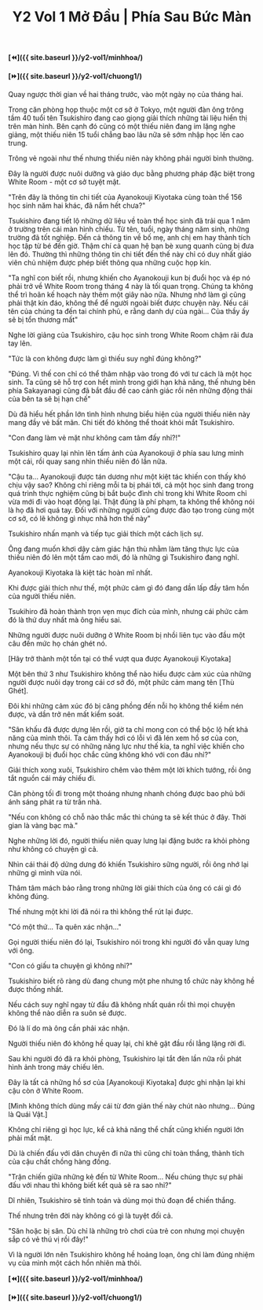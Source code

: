﻿---
layout: post
title: Y2 Vol 1 Mở Đầu | Phía Sau Bức Màn
permalink: /y2-vol1/modau/
---

**[⏪]({{ site.baseurl }}/y2-vol1/minhhoa/)**

**[⏩]({{ site.baseurl }}/y2-vol1/chuong1/)**

Quay ngược thời gian về hai tháng trước, vào một ngày nọ của tháng hai.

Trong căn phòng họp thuộc một cơ sở ở Tokyo, một người đàn ông trông tầm 40 tuổi tên Tsukishiro đang cao giọng giải thích những tài liệu hiển thị trên màn hình. Bên cạnh đó cũng có một thiếu niên đang im lặng nghe giảng, một thiếu niên 15 tuổi chẳng bao lâu nữa sẽ sớm nhập học lên cao trung.

Trông vẻ ngoài như thế nhưng thiếu niên này không phải người bình thường.

Đây là người được nuôi dưỡng và giáo dục bằng phương pháp đặc biệt trong White Room - một cơ sở tuyệt mật.

"Trên đây là thông tin chi tiết của Ayanokouji Kiyotaka cùng toàn thể 156 học sinh năm hai khác, đã nắm hết chưa?"

Tsukishiro đang tiết lộ những dữ liệu về toàn thể học sinh đã trải qua 1 năm ở trường trên cái màn hình chiếu. Từ tên, tuổi, ngày tháng năm sinh, những trường đã tốt nghiệp. Đến cả thông tin về bố mẹ, anh chị em hay thành tích học tập từ bé đến giờ. Thậm chí cả quan hệ bạn bè xung quanh cũng bị đưa lên đó. Thường thì những thông tin chi tiết đến thế này chỉ có duy nhất giáo viên chủ nhiệm được phép biết thông qua những cuộc họp kín.

"Ta nghĩ con biết rồi, nhưng khiến cho Ayanokouji kun bị đuổi học và ép nó phải trở về White Room trong tháng 4 này là tối quan trọng. Chúng ta không thể trì hoãn kế hoạch này thêm một giây nào nữa. Nhưng nhớ làm gì cũng phải thật kín đáo, không thể để người ngoài biết được chuyện này. Nếu cái tên của chúng ta đến tai chính phủ, e rằng danh dự của ngài\... Của thầy ấy sẽ bị tổn thương mất"

Nghe lời giảng của Tsukishiro, cậu học sinh trong White Room chậm rãi đưa tay lên.

"Tức là con không được làm gì thiếu suy nghĩ đúng không?"

"Đúng. Vì thế con chỉ có thể thâm nhập vào trong đó với tư cách là một học sinh. Ta cũng sẽ hỗ trợ con hết mình trong giới hạn khả năng, thế nhưng bên phía Sakayanagi cũng đã bắt đầu đề cao cảnh giác rồi nên những động thái của bên ta sẽ bị hạn chế"

Dù đã hiểu hết phần lớn tình hình nhưng biểu hiện của người thiếu niên này mang đầy vẻ bất mãn. Chi tiết đó không thể thoát khỏi mắt Tsukishiro.

"Con đang làm vẻ mặt như không cam tâm đấy nhỉ?!"

Tsukishiro quay lại nhìn lên tấm ảnh của Ayanokouji ở phía sau lưng mình một cái, rồi quay sang nhìn thiếu niên đó lần nữa.

"Cậu ta\... Ayanokouji được tán dương như một kiệt tác khiến con thấy khó chịu vậy sao? Không chỉ riêng mỗi ta bị phái tới, cả một học sinh đang trong quá trình thực nghiệm cũng bị bắt buộc đình chỉ trong khi White Room chỉ vừa mới đi vào hoạt động lại. Thật đúng là phí phạm, ta không thể không nói là họ đã hơi quá tay. Đối với những người cũng được đào tạo trong cùng một cơ sở, có lẽ không gì nhục nhã hơn thế này"

Tsukishiro nhấn mạnh và tiếp tục giải thích một cách lịch sự.

Ông đang muốn khơi dậy cảm giác hận thù nhằm làm tăng thực lực của thiếu niên đó lên một tầm cao mới, đó là những gì Tsukishiro đang nghĩ.

Ayanokouji Kiyotaka là kiệt tác hoàn mĩ nhất.

Khi được giải thích như thế, một phức cảm gì đó đang dần lấp đầy tâm hồn của người thiếu niên.

Tsukihiro đã hoàn thành trọn vẹn mục đích của mình, nhưng cái phức cảm đó là thứ duy nhất mà ông hiểu sai.

Những người được nuôi dưỡng ở White Room bị nhồi liên tục vào đầu một câu đến mức họ chán ghét nó.

\[Hãy trở thành một tồn tại có thể vượt qua được Ayanokouji Kiyotaka\]

Một bên thứ 3 như Tsukishiro không thể nào hiểu được cảm xúc của những người được nuôi dạy trong cái cơ sở đó, một phức cảm mang tên \[Thù Ghét\].

Đôi khi những cảm xúc đó bị căng phồng đến nỗi họ không thể kiềm nén được, và dần trở nên mất kiểm soát.

"Sân khấu đã được dựng lên rồi, giờ ta chỉ mong con có thể bộc lộ hết khả năng của mình thôi. Ta cảm thấy hơi có lỗi vì đã lén xem hồ sơ của con, nhưng nếu thực sự có những năng lực như thế kia, ta nghĩ việc khiến cho Ayanokouji bị đuổi học chắc cũng không khó với con đâu nhỉ?"

Giải thích xong xuôi, Tsukishiro chêm vào thêm một lời khích tướng, rồi ông tắt nguồn cái máy chiếu đi.

Căn phòng tối đi trong một thoáng nhưng nhanh chóng được bao phủ bới ánh sáng phát ra từ trần nhà.

"Nếu con không có chỗ nào thắc mắc thì chúng ta sẽ kết thúc ở đây. Thời gian là vàng bạc mà."

Nghe những lời đó, người thiếu niên quay lưng lại đặng bước ra khỏi phòng như không có chuyện gì cả.

Nhìn cái thái độ dửng dưng đó khiến Tsukishiro sững người, rồi ông nhớ lại những gì mình vừa nói.

Thâm tâm mách bảo rằng trong những lời giải thích của ông có cái gì đó không đúng.

Thế nhưng một khi lời đã nói ra thì không thể rút lại được.

"Có một thứ\... Ta quên xác nhận\..."

Gọi người thiếu niên đó lại, Tsukishiro nói trong khi người đó vẫn quay lưng với ông.

"Con có giấu ta chuyện gì không nhỉ?"

Tsukishiro biết rõ ràng dù đang chung một phe nhưng tổ chức này không hề được thống nhất.

Nếu cách suy nghĩ ngay từ đầu đã không nhất quán rồi thì mọi chuyện không thể nào diễn ra suôn sẻ được.

Đó là lí do mà ông cần phải xác nhận.

Người thiếu niên đó không hề quay lại, chỉ khẽ gật đầu rồi lẳng lặng rời đi.

Sau khi người đó đã ra khỏi phòng, Tsukishiro lại tắt đèn lần nữa rồi phát hình ảnh trong máy chiếu lên.

Đây là tất cả những hồ sơ của \[Ayanokouji Kiyotaka\] được ghi nhận lại khi cậu còn ở White Room.

\[Mình không thích dùng mấy cái từ đơn giản thế này chút nào nhưng\... Đúng là Quái Vật.\]

Không chỉ riêng gì học lực, kể cả khả năng thể chất cũng khiến người lớn phải mất mặt.

Dù là chiến đấu với dân chuyên đi nữa thì cũng chỉ toàn thắng, thành tích của cậu chất chồng hàng đống.

"Trận chiến giữa những kẻ đến từ White Room\... Nếu chúng thực sự phải đấu với nhau thì không biết kết quả sẽ ra sao nhỉ?"

Dĩ nhiên, Tsukishiro sẽ tính toán và dùng mọi thủ đoạn để chiến thắng.

Thế nhưng trên đời này không có gì là tuyệt đối cả.

"Săn hoặc bị săn. Dù chỉ là những trò chơi của trẻ con nhưng mọi chuyện sắp có vẻ thú vị rồi đây!"

Vì là người lớn nên Tsukishiro không hề hoảng loạn, ông chỉ làm đúng nhiệm vụ của mình một cách hồn nhiên mà thôi.

**[⏪]({{ site.baseurl }}/y2-vol1/minhhoa/)**

**[⏩]({{ site.baseurl }}/y2-vol1/chuong1/)**
